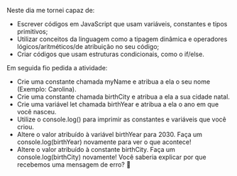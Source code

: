 Neste dia me tornei capaz de:
- Escrever códigos em JavaScript que usam variáveis, constantes e tipos primitivos;
- Utilizar conceitos da linguagem como a tipagem dinâmica e operadores lógicos/aritméticos/de atribuição no seu código;
- Criar códigos que usam estruturas condicionais, como o if/else. 


Em seguida fio pedida a atividade:
- Crie uma constante chamada myName e atribua a ela o seu nome (Exemplo: Carolina).
- Crie uma constante chamada birthCity e atribua a ela a sua cidade natal.
- Crie uma variável let chamada birthYear e atribua a ela o ano em que você nasceu.
- Utilize o console.log() para imprimir as constantes e variáveis que você criou.
- Altere o valor atribuído à variável birthYear para 2030. Faça um console.log(birthYear) novamente para ver o que acontece!
- Altere o valor atribuído à constante birthCity. Faça um console.log(birthCity) novamente! Você saberia explicar por que recebemos uma mensagem de erro? 🤔
